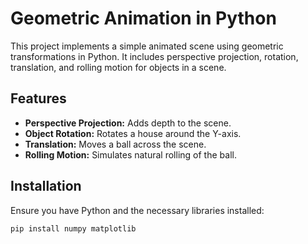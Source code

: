 # Geometric Animation in Python

This project implements a simple animated scene using geometric transformations in Python. It includes perspective projection, rotation, translation, and rolling motion for objects in a scene.

## Features
- **Perspective Projection:** Adds depth to the scene.
- **Object Rotation:** Rotates a house around the Y-axis.
- **Translation:** Moves a ball across the scene.
- **Rolling Motion:** Simulates natural rolling of the ball.

## Installation
Ensure you have Python and the necessary libraries installed:

```bash
pip install numpy matplotlib
